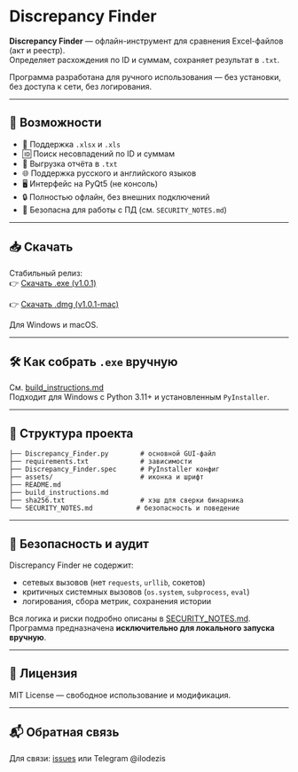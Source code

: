 # Discrepancy Finder

**Discrepancy Finder** — офлайн-инструмент для сравнения Excel-файлов (акт и реестр).  
Определяет расхождения по ID и суммам, сохраняет результат в `.txt`.

Программа разработана для ручного использования — без установки, без доступа к сети, без логирования.

---

## 🔧 Возможности

- 📂 Поддержка `.xlsx` и `.xls`
- 🆔 Поиск несовпадений по ID и суммам
- 💾 Выгрузка отчёта в `.txt`
- 🌐 Поддержка русского и английского языков
- 🖥️ Интерфейс на PyQt5 (не консоль)
- 🔒 Полностью офлайн, без внешних подключений
- 🪪 Безопасна для работы с ПД (см. `SECURITY_NOTES.md`)

---

## 📥 Скачать

Стабильный релиз:  
👉 [Скачать .exe (v1.0.1)](https://github.com/ilodezis/discrepancy-finder/releases/tag/v1.0.1)

👉 [Скачать .dmg (v1.0.1-mac)](https://github.com/ilodezis/discrepancy-finder/releases/tag/v1.0.1-mac)

Для Windows и macOS. 

---

## 🛠️ Как собрать `.exe` вручную

См. [build_instructions.md](build_instructions.md)  
Подходит для Windows с Python 3.11+ и установленным `PyInstaller`.

---

## 🧾 Структура проекта

```plaintext
├── Discrepancy_Finder.py        # основной GUI-файл
├── requirements.txt             # зависимости
├── Discrepancy_Finder.spec      # PyInstaller конфиг
├── assets/                      # иконка и шрифт
├── README.md
├── build_instructions.md
├── sha256.txt                   # хэш для сверки бинарника
└── SECURITY_NOTES.md           # безопасность и поведение
````

---

## 🔐 Безопасность и аудит

Discrepancy Finder не содержит:

* сетевых вызовов (нет `requests`, `urllib`, сокетов)
* критичных системных вызовов (`os.system`, `subprocess`, `eval`)
* логирования, сбора метрик, сохранения истории

Вся логика и риски подробно описаны в [SECURITY\_NOTES.md](SECURITY_NOTES.md).
Программа предназначена **исключительно для локального запуска вручную**.

---

## 📄 Лицензия

MIT License — свободное использование и модификация.

---

## 📬 Обратная связь

Для связи: [issues](https://github.com/ilodezis/discrepancy-finder/issues) или Telegram @ilodezis

